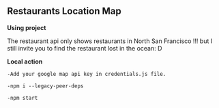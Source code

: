 ## Restaurants Location Map

**Using project**

The restaurant api only shows restaurants in North San Francisco !!! 
but I still invite you to find the restaurant lost in the ocean: D

**Local action**

```
-Add your google map api key in credentials.js file.

-npm i --legacy-peer-deps

-npm start

```
